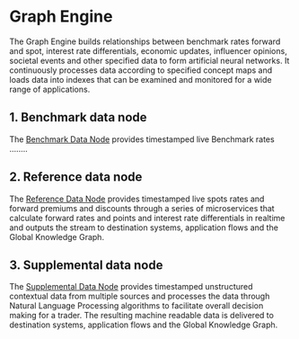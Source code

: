 # Graph Engine
 
The Graph Engine builds relationships between benchmark rates forward and spot, interest rate differentials, economic updates, influencer opinions, societal events and other specified data to form artificial neural networks. It continuously processes data according to specified concept maps and loads data into indexes that can be examined and monitored for a wide range of applications. 

## 1.  Benchmark data node
The [Benchmark Data Node](https://github.com/JonathanBowker/data-operations-centre/blob/master/global-knowledge-graph/supplemental-data/README.md)  provides timestamped live Benchmark rates  ........ 

## 2.  Reference data node
The [Reference Data Node](https://github.com/JonathanBowker/data-operations-centre/blob/master/global-knowledge-graph/supplemental-data/README.md) provides timestamped live spots rates and forward premiums and discounts through a series of microservices that calculate forward rates and points and interest rate differentials in realtime and outputs the stream to destination systems, application flows and the Global Knowledge Graph. 

## 3. Supplemental data node
The [Supplemental Data Node](https://github.com/JonathanBowker/data-operations-centre/blob/master/global-knowledge-graph/supplemental-data/README.md) provides timestamped unstructured contextual data from multiple sources and processes the data through Natural Language Processing algorithms to facilitate overall decision making for a trader. The resulting machine readable data is delivered to destination systems, application flows and the Global Knowledge Graph.
